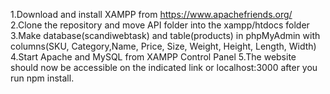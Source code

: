 1.Download and install XAMPP from https://www.apachefriends.org/
2.Clone the repository and move API folder into the xampp/htdocs folder
3.Make database(scandiwebtask) and table(products) in phpMyAdmin with columns(SKU, Category,Name, Price, Size, Weight, Height, Length, Width)
4.Start Apache and MySQL from XAMPP Control Panel
5.The website should now be accessible  on the indicated link or localhost:3000 after you run npm install.
